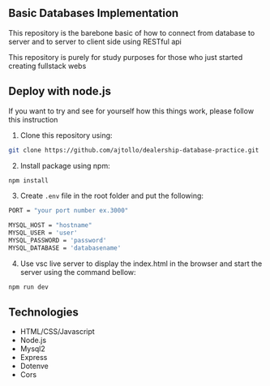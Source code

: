 ## Basic Databases Implementation

This repository is the barebone basic of how to connect from database to server and to server to client side using RESTful api

This repository is purely for study purposes for those who just started creating fullstack webs

## Deploy with node.js
If you want to try and see for yourself how this things work, please follow this instruction
1. Clone this repository using:
```bash
git clone https://github.com/ajtollo/dealership-database-practice.git
```
2. Install package using npm:
```bash
npm install
```
3. Create `.env` file in the root folder and put the following:
```bash
PORT = "your port number ex.3000"

MYSQL_HOST = "hostname"
MYSQL_USER = 'user'
MYSQL_PASSWORD = 'password'
MYSQL_DATABASE = 'databasename'
```
4. Use vsc live server to display the index.html in the browser and start the server using the command bellow:
```bash
npm run dev
```

## Technologies
- HTML/CSS/Javascript
- Node.js
- Mysql2
- Express
- Dotenve
- Cors
